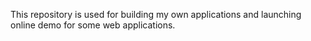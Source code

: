 This repository is used for building my own applications and launching online demo for some web applications.
